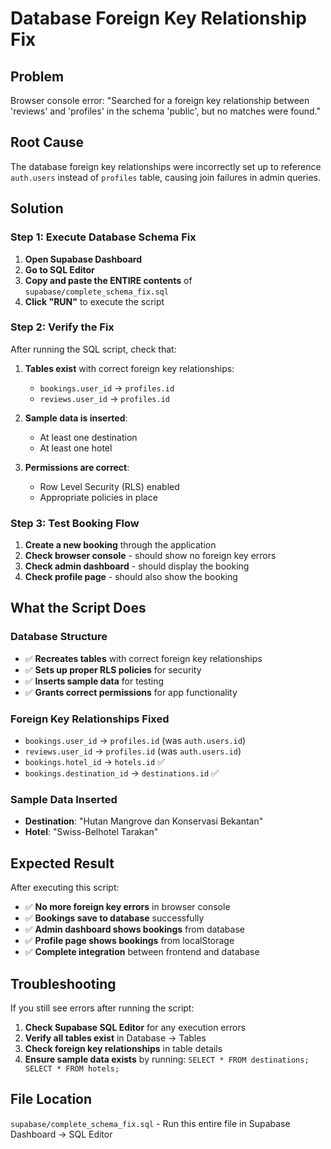 # Database Foreign Key Relationship Fix

## Problem
Browser console error: "Searched for a foreign key relationship between 'reviews' and 'profiles' in the schema 'public', but no matches were found."

## Root Cause
The database foreign key relationships were incorrectly set up to reference `auth.users` instead of `profiles` table, causing join failures in admin queries.

## Solution

### Step 1: Execute Database Schema Fix

1. **Open Supabase Dashboard**
2. **Go to SQL Editor**
3. **Copy and paste the ENTIRE contents** of `supabase/complete_schema_fix.sql`
4. **Click "RUN"** to execute the script

### Step 2: Verify the Fix

After running the SQL script, check that:

1. **Tables exist** with correct foreign key relationships:
   - `bookings.user_id` → `profiles.id`
   - `reviews.user_id` → `profiles.id`

2. **Sample data is inserted**:
   - At least one destination
   - At least one hotel

3. **Permissions are correct**:
   - Row Level Security (RLS) enabled
   - Appropriate policies in place

### Step 3: Test Booking Flow

1. **Create a new booking** through the application
2. **Check browser console** - should show no foreign key errors
3. **Check admin dashboard** - should display the booking
4. **Check profile page** - should also show the booking

## What the Script Does

### Database Structure
- ✅ **Recreates tables** with correct foreign key relationships
- ✅ **Sets up proper RLS policies** for security
- ✅ **Inserts sample data** for testing
- ✅ **Grants correct permissions** for app functionality

### Foreign Key Relationships Fixed
- `bookings.user_id` → `profiles.id` (was `auth.users.id`)
- `reviews.user_id` → `profiles.id` (was `auth.users.id`)
- `bookings.hotel_id` → `hotels.id` ✅
- `bookings.destination_id` → `destinations.id` ✅

### Sample Data Inserted
- **Destination**: "Hutan Mangrove dan Konservasi Bekantan"
- **Hotel**: "Swiss-Belhotel Tarakan"

## Expected Result

After executing this script:
- ✅ **No more foreign key errors** in browser console
- ✅ **Bookings save to database** successfully
- ✅ **Admin dashboard shows bookings** from database
- ✅ **Profile page shows bookings** from localStorage
- ✅ **Complete integration** between frontend and database

## Troubleshooting

If you still see errors after running the script:

1. **Check Supabase SQL Editor** for any execution errors
2. **Verify all tables exist** in Database → Tables
3. **Check foreign key relationships** in table details
4. **Ensure sample data exists** by running: `SELECT * FROM destinations; SELECT * FROM hotels;`

## File Location
`supabase/complete_schema_fix.sql` - Run this entire file in Supabase Dashboard → SQL Editor

